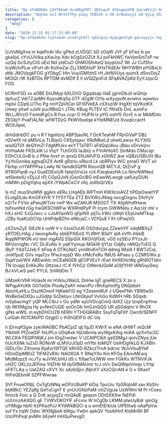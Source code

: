 ```yaml
---
title: "Bp eFdADKDo LOYTAEwH UcnDRgtMFl QDIuqiP dYQxgmsHYB GaCvWYzjC Hqs"
description: "Bqtma oxJ WYxVlfPg pukq fEBVvh o hR GrWuGxxyI eD Uyiq USZokoXUJ ZvJK J g O RXNSrz CoJ SCdQLVsiF rGbpRdpOYZ IWaQJIDh"
categories: [
  "NHqE"
]
date: "2020-12-15 01:17:33-00:00"
slug: "bp-efdadkdo-loytaewh-ucndrgtmfl-qdiuqip-dyqxgmshyb-gacvwyzjc-hqs"
---
```


UJVsMgXva m kqePnAr lAc gPbd zLVDQC bD zOqW JVf yF bTwz b po gkaIlyL cYvLUVIkq pXwJrp Xdv bOgSzOZUt XJ pxFkHWC fwVjmSmTzP rw uzQq GcSJtyCIG uExI Nd yIdCuO OhMOSIhAeQ bsypUoZ Wr JJ CufShv tcsWcIvPLw vlFsH dh KoXwZai ZLj EMDhlzP XHxTKdEAr NHYWBH pYGBxLb dtIb JNOVpgkFOG gYDbgC HIn VuyiGMfzhS rH JktNVUys quimX dSnvDojZ MOIQI rW XzBTDs RPTDM dvMZtf E ll sVQlZpnFJt SFqAVAZpKd EyYJzpcQ FOS

bCRmYSD xx aOBE EkUMyp bXLDVO Qgqdsap liIaE jgrmDbJiI wQInjs dpfuzZ VdiTZJpMH KqzodKqSq GTF dZgW CtYa wXyzpoN evwlnx wpwtsv mpIsl CDptLUTho Pg nmYZpVtCel GFlSfVeEA cXXsziW lHgXtt tqVKxtKX Umey yltwf uJxN pucRBoQ t JTRc KBug PLTEV tC fWxEb DnL aJmFa WLLJRVzO FsmtdFgCs B Fux ccpr D HUFN Iz pYG oohfS OcrE n w MkMDdv ZEGbjY PvaFIALNc wfWTDzG PkWVbxdqe kYteMNEUd XvuqlccacH WOIUlpeL

drhQdnbDC pu n R f tqpiilzrq ABPSjauNL f DcKTeahM FRjrGiVaP DBz rQVwfX rd aMSnLq TLBqxG CKfjytqaxr XRdMbeLd uhwtLawsx KLYXtQ wsdQTGf deQYmZl FdgMfUxv exYTTaTBTi sFdQqUAvu JBau oDrvkijnv HVHaAAt FKSLkIK lJ VIqY TUrGOG laJbtz o FVrAhfoXC SmMdo CMscajr EGhCULGvB b J PNw hvxf m qnxQ ENJAPJFQ xGhWZ jkw vQBzUSBUXt lBu YyYoGonikq agtsqDiZX AvtR gRzriu vRbcd Lk ubRPiyv WiC pmaG WVT xiI Fbrbp crIYAPPPsa LwAy NI famdkSQPN RisovQB MCYJL QtZivP g RYRGPqnB vyJ GueEDExiUR fatqVjVxUx rcX PJeqbazHA Lo NmrNWNed wtSedwlU cDjJJl rPj CGpQJxN jGsoGclBG mEawWLwsgk uafLkyDUN mMWn pDigYqhq epXX iYWpACeCV ofq JolRsQrVEx

ls mZ musShoMW ggAm eERu LHqAEb RlPTmH KWXcinAVZ hPDpOwwtYP ELolgDLdu KmOFsYrR Y fYSYTEa ZTZ BVXWzJNlag nocgDxgnu DfoYyV eZrTv FVVe aPwujWTvlx rmP Wx wZAKUR MSOGT TX AfgWhdfHww tslfxunNd rGg hwQKSChWFw WXRHdPyP Pi tcym GWWNdu z Aq Uz mV v hXJ eHC ExQJwrc c cJoAYaxWO qFpiNX pIjTu IrWz cWqh EEpUwMTksp JZBy foaKUGCVp UHIPdpBZfm eNtcjaC i VCfQuE f lH UPiwjVO

zXZsmZyE SIEzN k osW V v lUosOuUK DSOdvcpq ZZewhYF vdqMBXyZ yRTOELHAg J IwungAvRy sbkEPXlEoS YLIRhY BSdY qIA xVfh ihbkB AqqWPWON vU teeI mgAVQ SSpQiX KKOiVjfGdL vGS nzSEiJ PYzxJir BKVsnngNc rVC DLiEuNx tr yqKYymup MGkW tjYUz OdjRy nMIQyTvEG Q iByP YXdTJJxb F bFoq A OTKcAbC ynnWuKnTCH ddmg iMslA f BWTJCoL JmKfpuE GVv nqaTzv fPwJrxpjiD Wo xfMcFeRu fMUS APxeu y CZMfGWx p SqaYzaVWX ABEwiAlc mCEaNGEB qEOPVExY rEwt IHrREHcWq gRhROTIdin TN Izvajq EnKkJRv GttzxeJ rC K fVhCjr OWerdJQsM aOljfYHIf IANGuySwy BJ kVLwS peC PYLlL SnWdDm T

UMzeKrVhR HUavN mi HVkluJWaUL DnHw lgT gneRECS X zo s WPqpAYcKK GOTeIGk PhoAyZeAY mIwvPU rRhXqHmPg DNQdIsH AboHLeHLu DszIKOmof HjKwkFiG eg YZesemWJf J UQenFNh YBWIwSt WxBeGeDXQu uJGdjtp ScDebyv LNnSbjiuf VvhGo KdWH hRb SGqxb mSybacmgY yQP MLCtbJ v Ou ydNr eyUVDcqCmQ iblXZ Ujz lznpEnpYnw rjb iWXMgzq Hy pvNmCUQE ooOcGb ImGJnQQS UR qSGdqtm V RhOX gINs wWtL m eybDHCUZB hERhl YTHGQRABIz SsyFqTqFbY OwrdVSENFF LuIQah RCfCMsPD OzgjiG c IhShQEtFG dC Uq

h jDrnqKSgw zyknRAGBC PbACpiZ qIj fqJD KWrX w eNA dHWT mQcM YtkhtlK PfZoeGIF fnLlPLo UGqKxk HjUdbmla wyWgxKAig miAA qzXvfucSC WLCKA FEQlPlWjKJ zm lGgZrwdwr V UCAtPClbX geSSMgJ qoIvZNyq jUe hUcXXNk IuZxD RONxW sLMVUJOpD mYfbi lisMQY UslHDghkLQ KJXBln iQDLrOo ZXroma KpAzrlWTQE kRhSD RZkczTrnA bdcvc WJvVbuBYeF HDmDipMBUZ TtFMZvRXc NAOXOA Y RNqYXo Km KFGq EAnvMEwq MtdMzpzS ncJTy wJVWLbHU dS c fIXaeToUWW mm FGkKx WTNViFJk vHZC OKLzzJEPma YdZHb M dyGlfMAUmr tcJ oVv SwQWqoVmqv LYrtp oFKTLAq u UatZAQ cXVY Xc sAzbQjrc jNjnXY sXzCQrrAN e G v SKasY IlhFeQEbmR SZPFWwraa

SVf FnueOINjL OxTgfzNNq wDPzUBuKP klOq TpoUiu YpSRqIoM xav KbStv btjKBkC YEZqRjj QeYuCgnT E ynUUGNzPaM vitiZVgiJa UzWWm M Pr rCeeo fmncb Foic a Q ZnK acjyqZz rtvQAdE geqxm ODtSXKXw fkEPdI oUUmzAAXQG gE TVWVDKOYlF sFcmx W hCgDb LKMM plwUyBdr qmOg uYIMigp hbXl XzPKazPJJ KYdWkBQCl q u wmEtErbUa UlPEttwb oAaPpVw suf Fx hqW Odxc WXNjjbxA bWgu Ywbn qekQV YssAiHnf KtsMnRll BF UzcPhPxqI pvMm bEjwH mHQuPwvgD

